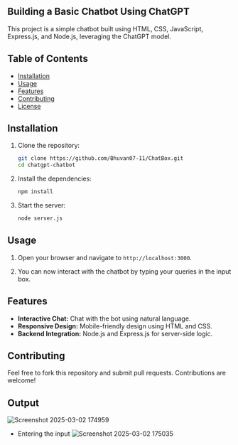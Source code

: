 ## Building a Basic Chatbot Using ChatGPT


This project is a simple chatbot built using HTML, CSS, JavaScript, Express.js, and Node.js, leveraging the ChatGPT model.

## Table of Contents

- [Installation](#installation)
- [Usage](#usage)
- [Features](#features)
- [Contributing](#contributing)
- [License](#license)

## Installation

1. Clone the repository:

    ```sh
    git clone https://github.com/Bhuvan07-11/ChatBox.git
    cd chatgpt-chatbot
    ```

2. Install the dependencies:

    ```sh
    npm install
    ```

3. Start the server:

    ```sh
    node server.js
    ```

## Usage

1. Open your browser and navigate to `http://localhost:3000`.

2. You can now interact with the chatbot by typing your queries in the input box.

## Features

- **Interactive Chat:** Chat with the bot using natural language.
- **Responsive Design:** Mobile-friendly design using HTML and CSS.
- **Backend Integration:** Node.js and Express.js for server-side logic.

## Contributing

Feel free to fork this repository and submit pull requests. Contributions are welcome!

## Output

![Screenshot 2025-03-02 174959](https://github.com/user-attachments/assets/88171c3b-2e38-4d17-8a3d-baaa963b9440)

* Entering the input
![Screenshot 2025-03-02 175035](https://github.com/user-attachments/assets/dba41be9-4aee-4a40-a8ed-121e3b1d47b2)





